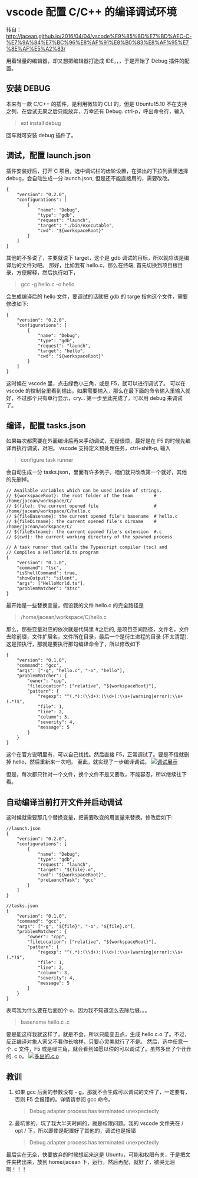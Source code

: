 # vscode 配置 C/C++ 的编译调试环境

转自：http://jacean.github.io/2016/04/04/vscode%E9%85%8D%E7%BD%AEC-C-%E7%9A%84%E7%BC%96%E8%AF%91%E8%B0%83%E8%AF%95%E7%8E%AF%E5%A2%83/

用着轻量的编辑器，却又想把编辑器打造成 IDE，，，于是开始了 Debug 插件的配置。

## 安装 DEBUG

本来有一款 C/C++ 的插件，是利用微软的 CLI 的，但是 Ubuntu15.10 不在支持之列，在尝试无果之后只能放弃，万幸还有 Debug.
ctrl-p，呼出命令行，输入

> ext install debug

回车就可安装 debug 插件了。

## 调试，配置 launch.json

插件安装好后，打开 C 项目，选中调试栏的齿轮设置，在弹出的下拉列表里选择 debug，会自动生成一分 launch.json, 但是还不能直接用的，需要改改。

```
{
    "version": "0.2.0",
    "configurations": [
        {
            "name": "Debug",
            "type": "gdb",
            "request": "launch",
            "target": "./bin/executable",
            "cwd": "${workspaceRoot}"
        }
    ]
}
```

其他的不多说了，主要就说下 target，这个是 gdb 调试的目标，所以就应该是编译后的文件对吧。
那好，比如我有 hello.c，那么在终端, 首先切换到项目根目录，方便解释，然后执行如下，

> gcc -g hello.c -o hello

会生成编译后的 hello 文件，要调试的话就把 gdb 的 targe 指向这个文件，需要修改如下:

```
{
    "version": "0.2.0",
    "configurations": [
        {
            "name": "Debug",
            "type": "gdb",
            "request": "launch",
            "target": "hello",
            "cwd": "${workspaceRoot}"
        }
    ]
}
```

这时候在 vscode 里，点击绿色小三角，或是 F5，就可以进行调试了。
可以在 vscode 的控制台里看到输出。如果需要输入，那么在最下面的命令输入里输入就好，不过那个只有单行显示，cry…
第一步至此完成了，可以用 debug 来调试了。

## 编译，配置 tasks.json

如果每次都需要在外面编译后再来手动调试，无疑很烦，最好是在 F5 的时候先编译再执行调试，对吧。
vscode 支持定义预处理任务，ctrl+shift-p, 输入

> configure task runner

会自动生成一分 tasks.json，里面有许多例子。咱们就只改改第一个就好，其他的先删掉。

```
// Available variables which can be used inside of strings.
// ${workspaceRoot}: the root folder of the team        # /home/jacean/workspace/C/
// ${file}: the current opened file                     # /home/jacean/workspace/C/hello.c
// ${fileBasename}: the current opened file's basename  # hello.c
// ${fileDirname}: the current opened file's dirname    # /home/jacean/workspace/C/
// ${fileExtname}: the current opened file's extension  #.c
// ${cwd}: the current working directory of the spawned process

// A task runner that calls the Typescript compiler (tsc) and
// Compiles a HelloWorld.ts program
{
    "version": "0.1.0",
    "command": "tsc",
    "isShellCommand": true,
    "showOutput": "silent",
    "args": ["HelloWorld.ts"],
    "problemMatcher": "$tsc"
}
```

最开始是一些替换变量，假设我的文件 hello.c 的完全路径是

> /home/jacean/workspace/C/hello.c

那么，那些变量对应的依次就是代码里 #之后的, 是项目空间路径，文件名，文件去除前缀，文件扩展名，文件所在目录，最后一个是衍生进程的目录 (不太清楚).
这是预执行，那就是要执行那句编译命令了，所以修改如下

```
{
    "version": "0.1.0",
    "command": "gcc",
    "args": ["-g", "hello.c", "-o", "hello"],
    "problemMatcher": {
        "owner": "cpp",
        "fileLocation": ["relative", "${workspaceRoot}"],
        "pattern": {
            "regexp": "^(.*):(\\d+):(\\d+):\\s+(warning|error):\\s+(.*)$",
            "file": 1,
            "line": 2,
            "column": 3,
            "severity": 4,
            "message": 5
        }
    }
}
```

这个在官方说明里有，可以自己找找。然后直接 F5，正常调试了。要是不信就删掉 hello，然后重新来一次吧。
至此，就实现了一步编译调试。
[![调试展示](http://7xrtyi.com1.z0.glb.clouddn.com/vscode-c-debug.jpg)](http://7xrtyi.com1.z0.glb.clouddn.com/vscode-c-debug.jpg)

但是，每次都只针对一个文件，换个文件不是又要改，不能容忍，所以继续往下看。

## 自动编译当前打开文件并启动调试

这时候就需要那几个替换变量，把需要改变的用变量来替换。修改后如下:

```
//launch.json
{
	"version": "0.2.0",
	"configurations": [
		{
			"name": "Debug",
			"type": "gdb",
			"request": "launch",
			"target": "${file}.o",
			"cwd": "${workspaceRoot}",
            "preLaunchTask": "gcc"
		}
	]
}

//tasks.json
{
    "version": "0.1.0",
    "command": "gcc",
    "args": ["-g", "${file}", "-o", "${file}.o"],
    "problemMatcher": {
        "owner": "cpp",
        "fileLocation": ["relative", "${workspaceRoot}"],
        "pattern": {
            "regexp": "^(.*):(\\d+):(\\d+):\\s+(warning|error):\\s+(.*)$",
            "file": 1,
            "line": 2,
            "column": 3,
            "severity": 4,
            "message": 5
        }
    }
}
```

表骂我为什么要在后面加个 o，因为我不知道怎么去除后缀。。。

> basename hello.c .c

要是能这样我就这样了，就是不会，所以只能变丑点，生成 hello.c.o 了。不过，反正编译对象人家又不看你长啥样，只要心灵美就行了不是。
然后，选中任意一个. c 文件，F5 或是绿三角，就会看到如愿以偿的可以调试了。虽然多出了个丑丑的. c.o。
[![多出的.c.o](http://7xrtyi.com1.z0.glb.clouddn.com/cs-code-debug-2.jpg)](http://7xrtyi.com1.z0.glb.clouddn.com/cs-code-debug-2.jpg)

## 教训

1. 如果 gcc 后面的参数没有 - g，那就不会生成可以调试的文件了，一定要有，否则 F5 会报错的。详情请参阅 gcc 命令。

   > Debug adapter process has terminated unexpectedly


1. 最坑爹的，坑了我大半天时间的，就是权限问题。我的 vscode 文件夹在 / opt / 下，所以即使是配置好了其他的，调试也是报错

   > Debug adapter process has terminated unexpectedly

最后实在无奈，快要放弃的时候想起来这是 Ubuntu，可能和权限有关，于是把文件夹拷出来，放到 home/jacean 下，运行，然后再配，就好了，欲哭无泪啊！！！
